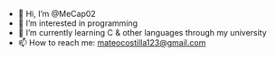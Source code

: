 - 👋 Hi, I’m @MeCap02
- 👀 I’m interested in programming
- 🌱 I’m currently learning C & other languages through my university
- 📫 How to reach me: mateocostilla123@gmail.com
